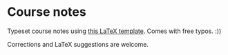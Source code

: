 # Course notes

Typeset course notes using [this LaTeX template](https://github.com/snario/notes-template). Comes with free typos. :))

Corrections and LaTeX suggestions are welcome.
